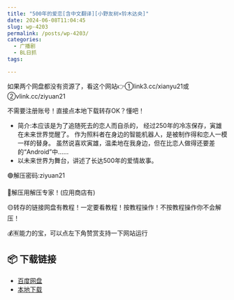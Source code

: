 ```yaml
---
title: "500年的爱恋[含中文翻译][小野友树×铃木达央]"
date: 2024-06-08T11:04:45
slug: wp-4203
permalink: /posts/wp-4203/
categories:
  - 广播剧
  - BL日抓
tags:

---
```


如果两个网盘都没有资源了，看这个网站👉①link3.cc/xianyu21或②vlink.cc/ziyuan21

不需要注册账号！直接点本地下载转存OK？懂吧！

*   简介:本应该是为了追随死去的恋人而自杀的， 经过250年的冷冻保存，寅雄在未来世界觉醒了。 作为照料者在身边的智能机器人，是被制作得和恋人一模一样的替身。 虽然说喜欢寅雄，温柔地在我身边，但在比恋人做得还要差的“Android”中……
*   以未来世界为舞台，讲述了长达500年的爱情故事。

🟢解压密码:ziyuan21

🔵解压用解压专家！(应用商店有)

🟡转存的链接网盘有教程！一定要看教程！按教程操作！不按教程操作你不会解压！

💰🈶能力的宝，可以点左下角赞赏支持一下网站运行

## 📦 下载链接
- [百度网盘](https://blziyuan21.com/pay-download/4203?key=cc0af78bc0&down_id=0)
- [本地下载](https://blziyuan21.com/pay-download/4203?key=cc0af78bc0&down_id=1)

